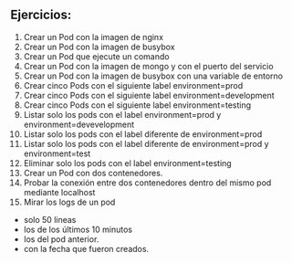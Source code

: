 ## Ejercicios:

1. Crear un Pod con la imagen de nginx
2. Crear un Pod con la imagen de busybox
3. Crear un Pod que ejecute un comando
4. Crear un Pod con la imagen de mongo y con el puerto del servicio
5. Crear un Pod con la imagen de busybox con una variable de entorno
6. Crear cinco Pods con el siguiente label environment=prod
7. Crear cinco Pods con el siguiente label environment=development
8. Crear cinco Pods con el siguiente label environment=testing
9. Listar solo los pods con el label environment=prod y environment=devevelopment
10. Listar solo los pods con el label diferente de environment=prod
11. Listar solo los pods con el label diferente de environment=prod y environment=test
12. Eliminar solo los pods con el label environment=testing
14. Crear un Pod con dos contenedores.
15. Probar la conexión entre dos contenedores dentro del mismo pod mediante localhost
16. Mirar los logs de un pod
  * solo 50 lineas
  * los de los últimos 10 minutos
  * los del pod anterior.
  * con la fecha que fueron creados.